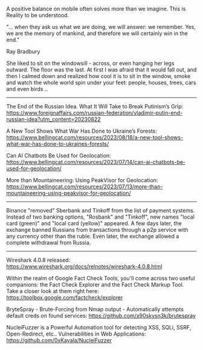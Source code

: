 
A positive balance on mobile often solves more than we imagine. This is Reality to be understood.


"... when they ask us what we are doing, we will answer: we remember. Yes, we are the memory of mankind, and therefore we will certainly win in the end."

Ray Bradbury


She liked to sit on the windowsill - across, or even hanging her legs outward. The floor was the last. At first I was afraid that it would fall out, and then I calmed down and realized how cool it is to sit in the window, smoke and watch the whole world spin under your feet: people, houses, trees, cars and even birds ..

----

The End of the Russian Idea. What It Will Take to Break Putinism’s Grip: https://www.foreignaffairs.com/russian-federation/vladimir-putin-end-russian-idea?utm_content=20230822

A New Tool Shows What War Has Done to Ukraine’s Forests: https://www.bellingcat.com/resources/2023/08/18/a-new-tool-shows-what-war-has-done-to-ukraines-forests/

Can AI Chatbots Be Used for Geolocation: https://www.bellingcat.com/resources/2023/07/14/can-ai-chatbots-be-used-for-geolocation/

More than Mountaineering: Using PeakVisor for Geolocation: https://www.bellingcat.com/resources/2023/07/13/more-than-mountaineering-using-peakvisor-for-geolocation/

----

Binance "removed" Sberbank and Tinkoff from the list of payment systems. Instead of two banking options, "Rosbank" and "Tinkoff", new names "local card (green)" and "local card (yellow)" appeared. A few days later, the exchange banned Russians from transactions through a p2p service with any currency other than the ruble. Even later, the exchange allowed a complete withdrawal from Russia.

----

Wireshark 4.0.8 released: https://www.wireshark.org/docs/relnotes/wireshark-4.0.8.html

Within the realm of Google Fact Check Tools, you'll come across two useful companions: the Fact Check Explorer and the Fact Check Markup Tool. Take a closer look at them right here: https://toolbox.google.com/factcheck/explorer

BryteSpray - Brute-Forcing from Nmap output - Automatically attempts default creds on found services: https://github.com/x90skysn3k/brutespray

NucleiFuzzer is a Powerful Automation tool for detecting XSS, SQLi, SSRF, Open-Redirect, etc.. Vulnerabilities in Web Applications: https://github.com/0xKayala/NucleiFuzzer




